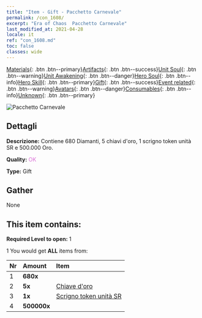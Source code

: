 ```yaml
---
title: "Item - Gift - Pacchetto Carnevale"
permalink: /con_1608/
excerpt: "Era of Chaos  Pacchetto Carnevale"
last_modified_at: 2021-04-28
locale: it
ref: "con_1608.md"
toc: false
classes: wide
---
```

 [Materials](/ItemsIT/){: .btn .btn--primary}[Artifacts](/ItemsIT/Artifacts/){: .btn .btn--success}[Unit Soul](/ItemsIT/UnitSoul/){: .btn .btn--warning}[Unit Awakening](/ItemsIT/UnitAwakening/){: .btn .btn--danger}[Hero Soul](/ItemsIT/HeroSoul/){: .btn .btn--info}[Hero Skill](/ItemsIT/HeroSkill/){: .btn .btn--primary}[Gift](/ItemsIT/Gift/){: .btn .btn--success}[Event related](/ItemsIT/Events/){: .btn .btn--warning}[Avatars](/ItemsIT/Avatars/){: .btn .btn--danger}[Consumables](/ItemsIT/Consumables/){: .btn .btn--info}[Unknown](/ItemsIT/Unknown/){: .btn .btn--primary}

 ![Pacchetto Carnevale](/images/t/i_907224.png)

## Dettagli
 **Descrizione:** Contiene 680 Diamanti, 5 chiavi d'oro, 1 scrigno token unità SR e 500.000 Oro.

 **Quality:** <span style="color: #DA70D6">OK</span>

 **Type:** Gift

## Gather

  None

## This item contains:

 **Required Level to open:** 1

 1 You would get **ALL** items  from:

  | Nr | Amount |     Item    |
  |:---|:-------|:------------|
  | 1 |  **680x** | <i class="fas fa-gem"/> |  | 
  | 2 |  **5x** | [Chiave d'oro](/ItemsIT/con_783/) |  | 
  | 3 |  **1x** | [Scrigno token unità SR](/ItemsIT/con_1597/) |  | 
  | 4 |  **500000x** | <i class="fas fa-coins"/> |  | 
